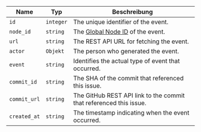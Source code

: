 | Name         | Typ       | Beschreibung                                                         |
| ------------ | --------- | -------------------------------------------------------------------- |
| `id`         | `integer` | The unique identifier of the event.                                  |
| `node_id`    | `string`  | The [Global Node ID](/v4/guides/using-global-node-ids) of the event. |
| `url`        | `string`  | The REST API URL for fetching the event.                             |
| `actor`      | `Objekt`  | The person who generated the event.                                  |
| `event`      | `string`  | Identifies the actual type of event that occurred.                   |
| `commit_id`  | `string`  | The SHA of the commit that referenced this issue.                    |
| `commit_url` | `string`  | The GitHub REST API link to the commit that referenced this issue.   |
| `created_at` | `string`  | The timestamp indicating when the event occurred.                    |